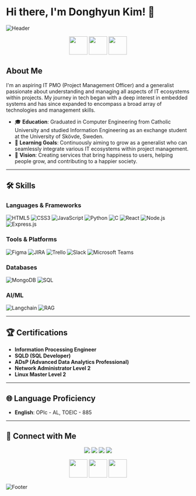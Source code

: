 # Hi there, I'm Donghyun Kim! 👋

![Header](https://your-image-url.com/yourheaderimage.png)

<p align="center">
  <img src="https://media.giphy.com/media/QHE5gWI0QjqF2/giphy.gif" width="50">
  <img src="https://media.giphy.com/media/3o7bu3XilJ5BOiSGic/giphy.gif" width="50">
  <img src="https://media.giphy.com/media/l0MYLONk4kLl5QySI/giphy.gif" width="50">
</p>

## About Me
I'm an aspiring IT PMO (Project Management Officer) and a generalist passionate about understanding and managing all aspects of IT ecosystems within projects. My journey in tech began with a deep interest in embedded systems and has since expanded to encompass a broad array of technologies and management skills.

- 🎓 **Education**: Graduated in Computer Engineering from Catholic University and studied Information Engineering as an exchange student at the University of Skövde, Sweden.
- 🌱 **Learning Goals**: Continuously aiming to grow as a generalist who can seamlessly integrate various IT ecosystems within project management.
- 💼 **Vision**: Creating services that bring happiness to users, helping people grow, and contributing to a happier society.

---

## 🛠 Skills

### Languages & Frameworks
![HTML5](https://img.shields.io/badge/HTML5-E34F26?style=flat-square&logo=html5&logoColor=white) ![CSS3](https://img.shields.io/badge/CSS3-1572B6?style=flat-square&logo=css3&logoColor=white) ![JavaScript](https://img.shields.io/badge/JavaScript-F7DF1E?style=flat-square&logo=javascript&logoColor=black) ![Python](https://img.shields.io/badge/Python-3776AB?style=flat-square&logo=python&logoColor=white) ![C](https://img.shields.io/badge/C-00599C?style=flat-square&logo=c&logoColor=white) ![React](https://img.shields.io/badge/React-20232A?style=flat-square&logo=react&logoColor=61DAFB) ![Node.js](https://img.shields.io/badge/Node.js-339933?style=flat-square&logo=nodedotjs&logoColor=white) ![Express.js](https://img.shields.io/badge/Express.js-000000?style=flat-square&logo=express&logoColor=white)

### Tools & Platforms
![Figma](https://img.shields.io/badge/Figma-F24E1E?style=flat-square&logo=figma&logoColor=white) ![JIRA](https://img.shields.io/badge/JIRA-0052CC?style=flat-square&logo=jira&logoColor=white) ![Trello](https://img.shields.io/badge/Trello-0079FF?style=flat-square&logo=trello&logoColor=white) ![Slack](https://img.shields.io/badge/Slack-4A154B?style=flat-square&logo=slack&logoColor=white) ![Microsoft Teams](https://img.shields.io/badge/Microsoft_Teams-6264A7?style=flat-square&logo=microsoft-teams&logoColor=white)

### Databases
![MongoDB](https://img.shields.io/badge/MongoDB-4EA94B?style=flat-square&logo=mongodb&logoColor=white) ![SQL](https://img.shields.io/badge/SQL-000000?style=flat-square&logo=sql&logoColor=white)

### AI/ML
![Langchain](https://img.shields.io/badge/Langchain-FF0000?style=flat-square&logo=python&logoColor=white) ![RAG](https://img.shields.io/badge/RAG-008080?style=flat-square&logo=python&logoColor=white)

---

## 🏆 Certifications

- **Information Processing Engineer**
- **SQLD (SQL Developer)**
- **ADsP (Advanced Data Analytics Professional)**
- **Network Administrator Level 2**
- **Linux Master Level 2**

---

## 🌐 Language Proficiency

- **English**: OPIc - AL, TOEIC - 885

---

## 🌟 Connect with Me

<p align="center">
  <a href="https://github.com/freecoderer"><img src="https://img.shields.io/badge/-freecoderer-181717?style=flat-square&logo=github&logoColor=white"/></a>
  <a href="https://www.linkedin.com/in/kdh1999dev"><img src="https://img.shields.io/badge/-Donghyun%20Kim-blue?style=flat-square&logo=Linkedin&logoColor=white"/></a>
  <a href="mailto:your-email@example.com"><img src="https://img.shields.io/badge/-Email-D14836?style=flat-square&logo=gmail&logoColor=white"/></a>
  <a href="https://twitter.com/yourusername"><img src="https://img.shields.io/badge/-Twitter-1DA1F2?style=flat-square&logo=twitter&logoColor=white"/></a>
</p>

<p align="center">
  <img src="https://media.giphy.com/media/26ufdipQqU2lhNA4g/giphy.gif" width="50">
  <img src="https://media.giphy.com/media/3oEjI6SIIHBdRxXI40/giphy.gif" width="50">
  <img src="https://media.giphy.com/media/l0HlTy9x8FZo0XO1i/giphy.gif" width="50">
</p>

![Footer](https://your-image-url.com/yourfooterimage.png)
